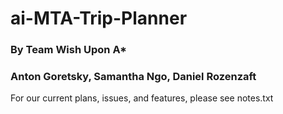 # ai-MTA-Trip-Planner
### By Team Wish Upon A*
### Anton Goretsky, Samantha Ngo, Daniel Rozenzaft

For our current plans, issues, and features, please see notes.txt
